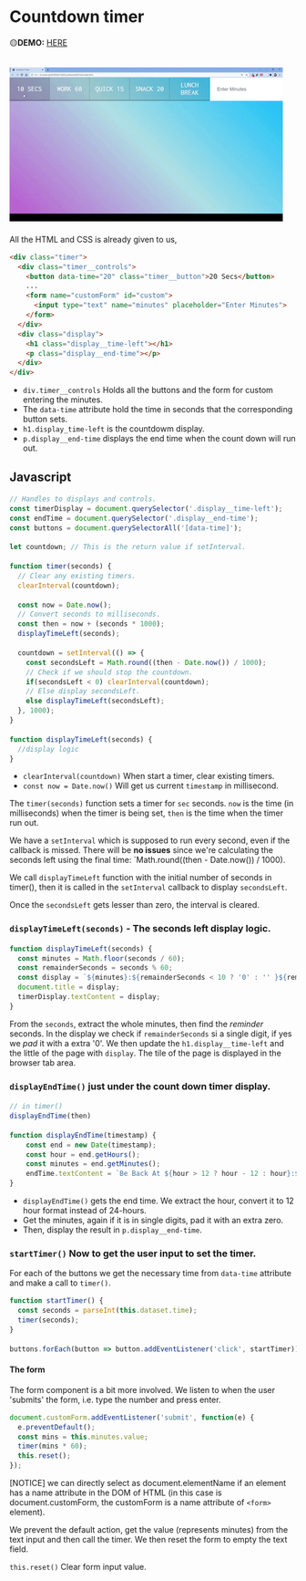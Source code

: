 # Countdown timer
🟡**DEMO:** [HERE](https://mitzelldone.github.io/JavaScript30/The%2030%20Projects/29%20-%20Countdown%20Timer/index.html)

![demo](https://github.com/Mitzelldone/JavaScript30/blob/main/The%2030%20Projects/images/29.demo.gif)
---

All the HTML and CSS is already given to us,

```HTML
<div class="timer">
  <div class="timer__controls">
    <button data-time="20" class="timer__button">20 Secs</button>
    ...
    <form name="customForm" id="custom">
      <input type="text" name="minutes" placeholder="Enter Minutes">
    </form>
  </div>
  <div class="display">
    <h1 class="display__time-left"></h1>
    <p class="display__end-time"></p>
  </div>
</div>
```

- `div.timer__controls` Holds all the buttons and the form for custom entering the minutes.
- The `data-time` attribute hold the time in seconds that the corresponding button sets.
- `h1.display_time-left` is the countdowm display.
- `p.display__end-time` displays the end time when the count down will run out.

## Javascript

```Javascript
// Handles to displays and controls.
const timerDisplay = document.querySelector('.display__time-left');
const endTime = document.querySelector('.display__end-time');
const buttons = document.querySelectorAll('[data-time]');

let countdown; // This is the return value if setInterval.

function timer(seconds) {
  // Clear any existing timers.
  clearInterval(countdown);

  const now = Date.now();
  // Convert seconds to milliseconds.
  const then = now + (seconds * 1000);
  displayTimeLeft(seconds);

  countdown = setInterval(() => {
    const secondsLeft = Math.round((then - Date.now()) / 1000);
    // Check if we should stop the countdown.
    if(secondsLeft < 0) clearInterval(countdown);
    // Else display secondsLeft.
    else displayTimeLeft(secondsLeft);
  }, 1000);
}

function displayTimeLeft(seconds) {
  //display logic
}
```

- `clearInterval(countdown)` When start a timer, clear existing timers.
- `const now = Date.now()` Will get us current `timestamp` in millisecond.

The `timer(seconds)` function sets a timer for `sec` seconds. `now` is the time (in milliseconds) when the timer is being set, `then` is the time when the timer run out.

We have a `setInterval` which is supposed to run every second, even if the callback is missed. There will be **no issues** since we're calculating the seconds left using the final time: `Math.round((then - Date.now()) / 1000).

We call `displayTimeLeft` function with the initial number of seconds in timer(), then it is called in the `setInterval` callback to display `secondsLeft`.

Once the `secondsLeft` gets lesser than zero, the interval is cleared.

### `displayTimeLeft(seconds)` - The seconds left display logic.

```Javascript
function displayTimeLeft(seconds) {
  const minutes = Math.floor(seconds / 60);
  const remainderSeconds = seconds % 60;
  const display = `${minutes}:${remainderSeconds < 10 ? '0' : '' }${remainderSeconds}`;
  document.title = display;
  timerDisplay.textContent = display;
}
```

From the `seconds`, extract the whole minutes, then find the _reminder_ seconds. In the display we check if `remainderSeconds` si a single digit, if yes we _pad_ it with a extra '0'. We then update the `h1.display__time-left` and the little of the page with `display`. The tile of the page is displayed in the browser tab area.

### `displayEndTime()` just under the count down timer display.

```Javascript
// in timer()
displayEndTime(then)

function displayEndTime(timestamp) {
    const end = new Date(timestamp);
    const hour = end.getHours();
    const minutes = end.getMinutes();
    endTime.textContent = `Be Back At ${hour > 12 ? hour - 12 : hour}:${minutes < 10 ? '0' : ''}${minutes}`;
}

```

- `displayEndTime()` gets the end time. We extract the hour, convert it to 12 hour format instead of 24-hours.
- Get the minutes, again if it is in single digits, pad it with an extra zero.
- Then, display the result in `p.display__end-time`.

### `startTimer()` Now to get the user input to set the timer.

For each of the buttons we get the necessary time from `data-time` attribute and make a call to `timer()`.

```Javascript
function startTimer() {
  const seconds = parseInt(this.dataset.time);
  timer(seconds);
}

buttons.forEach(button => button.addEventListener('click', startTimer));
```

#### The form

The form component is a bit more involved. We listen to when the user 'submits' the form, i.e. type the number and press enter.

```Javascript
document.customForm.addEventListener('submit', function(e) {
  e.preventDefault();
  const mins = this.minutes.value;
  timer(mins * 60);
  this.reset();
});
```

[NOTICE] we can directly select as document.elementName if an element has a name attribute in the DOM of HTML (in this case is document.customForm, the customForm is a name attribute of `<form>` element).

We prevent the default action, get the value (represents minutes) from the text input and then call the timer. We then reset the form to empty the text field.

`this.reset()` Clear form input value.
